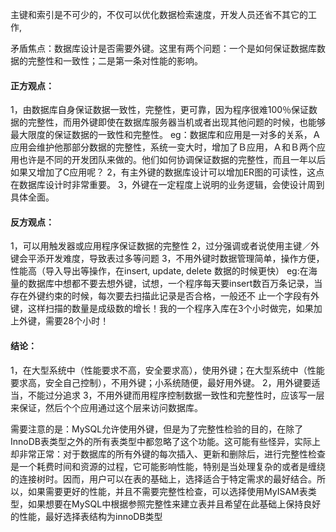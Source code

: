 主键和索引是不可少的，不仅可以优化数据检索速度，开发人员还省不其它的工作,

矛盾焦点：数据库设计是否需要外键。这里有两个问题：一个是如何保证数据库数据的完整性和一致性；二是第一条对性能的影响。

#### 正方观点：

1，由数据库自身保证数据一致性，完整性，更可靠，因为程序很难100％保证数据的完整性，而用外键即使在数据库服务器当机或者出现其他问题的时候，也能够最大限度的保证数据的一致性和完整性。
eg：数据库和应用是一对多的关系，Ａ应用会维护他那部分数据的完整性，系统一变大时，增加了Ｂ应用，Ａ和Ｂ两个应用也许是不同的开发团队来做的。他们如何协调保证数据的完整性，而且一年以后如果又增加了C应用呢？
2，有主外键的数据库设计可以增加ER图的可读性，这点在数据库设计时非常重要。
3，外键在一定程度上说明的业务逻辑，会使设计周到具体全面。

#### 反方观点：

1，可以用触发器或应用程序保证数据的完整性
2，过分强调或者说使用主键／外键会平添开发难度，导致表过多等问题
3，不用外键时数据管理简单，操作方便，性能高（导入导出等操作，在insert,  update,  delete  数据的时候更快）
eg:在海量的数据库中想都不要去想外键，试想，一个程序每天要insert数百万条记录，当存在外键约束的时候，每次要去扫描此记录是否合格，一般还不 止一个字段有外键，这样扫描的数量是成级数的增长！我的一个程序入库在3个小时做完，如果加上外键，需要28个小时！ 

#### 结论：

1，在大型系统中（性能要求不高，安全要求高），使用外键；在大型系统中（性能要求高，安全自己控制），不用外键；小系统随便，最好用外键。
2，用外键要适当，不能过分追求
3，不用外键而用程序控制数据一致性和完整性时，应该写一层来保证，然后个个应用通过这个层来访问数据库。

需要注意的是：MySQL允许使用外键，但是为了完整性检验的目的，在除了InnoDB表类型之外的所有表类型中都忽略了这个功能。这可能有些怪异，实际上却非常正常：对于数据库的所有外键的每次插入、更新和删除后，进行完整性检查是一个耗费时间和资源的过程，它可能影响性能，特别是当处理复杂的或者是缠绕的连接树时。因而，用户可以在表的基础上，选择适合于特定需求的最好结合。所以，如果需要更好的性能，并且不需要完整性检查，可以选择使用MyISAM表类型，如果想要在MySQL中根据参照完整性来建立表并且希望在此基础上保持良好的性能，最好选择表结构为innoDB类型